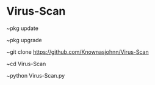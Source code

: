 # Virus-Scan

~pkg update

~pkg upgrade

~git clone https://github.com/Knownasjohnn/Virus-Scan 

~cd Virus-Scan

~python Virus-Scan.py

